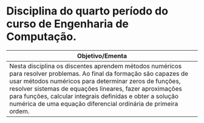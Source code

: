 # Disciplina do quarto período do curso de Engenharia de Computação.
| Objetivo/Ementa |
|-----------------|
| Nesta disciplina os discentes aprendem métodos numéricos para resolver problemas. Ao final da formação são capazes de usar métodos numéricos para determinar zeros de funções, resolver sistemas de equações lineares, fazer aproximações para funções, calcular integrais definidas e obter a solução numérica de uma equação diferencial ordinária de primeira ordem. |

